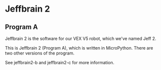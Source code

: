 # Jeffbrain 2
## Program A
Jeffbrain 2 is the software for our VEX V5 robot, which we've named Jeff 2.

This is Jeffbrain 2 (Program A), which is written in MicroPython. There are two other versions of the program.

See jeffbrain2-b and jeffbrain2-c for more information.
